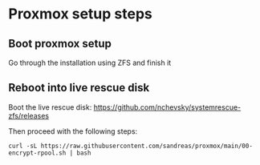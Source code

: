 # Proxmox setup steps

## Boot proxmox setup

Go through the installation using ZFS and finish it

## Reboot into live rescue disk

Boot the live rescue disk:
https://github.com/nchevsky/systemrescue-zfs/releases

Then proceed with the following steps:

```
curl -sL https://raw.githubusercontent.com/sandreas/proxmox/main/00-encrypt-rpool.sh | bash
```
